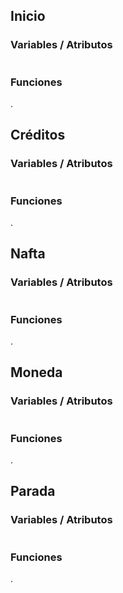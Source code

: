 ## Inicio

### Variables / Atributos

```

```

### Funciones

.

## Créditos

### Variables / Atributos

```

```

### Funciones

.


## Nafta

### Variables / Atributos

```

```

### Funciones

.


## Moneda

### Variables / Atributos

```

```

### Funciones

.


## Parada

### Variables / Atributos

```

```

### Funciones

.
